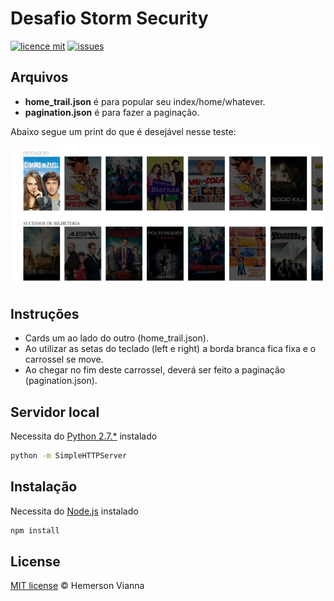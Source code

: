 # Desafio Storm Security

[![licence mit](https://img.shields.io/badge/license-MIT-blue.svg?style=flat-square)](http://hemersonvianna.mit-license.org/)
[![issues](https://img.shields.io/github/issues/hemersonvianna/desafioss.svg?style=flat-square)](https://github.com/hemersonvianna/desafioss/issues)

## Arquivos

- **home_trail.json** é para popular seu index/home/whatever.
- **pagination.json** é para fazer a paginação. 

Abaixo segue um print do que é desejável nesse teste:

![Imagem](original/image.png)

## Instruções

- Cards um ao lado do outro (home_trail.json).
- Ao utilizar as setas do teclado (left e right) a borda branca fica fixa e o carrossel se move.
- Ao chegar no fim deste carrossel, deverá ser feito a paginação (pagination.json).


## Servidor local

Necessita do [Python 2.7.*](https://www.python.org/downloads/) instalado

```bash
python -m SimpleHTTPServer
```

## Instalação

Necessita do [Node.js](https://nodejs.org/) instalado

```bash
npm install
```


## License

[MIT license](http://hemersonvianna.mit-license.org/) © Hemerson Vianna
